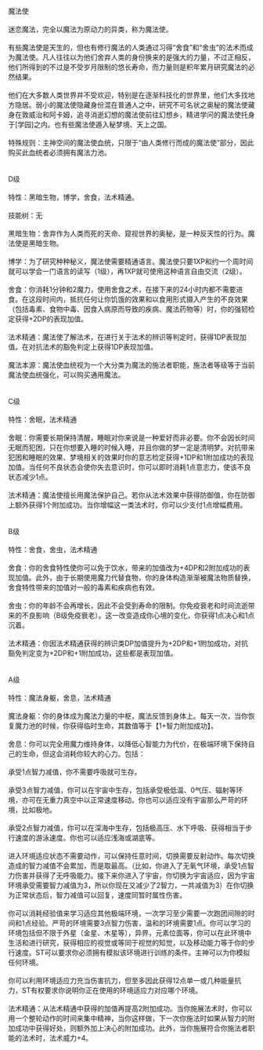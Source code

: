 <title>魔法使</title>
<meta name="GENERATOR" content="WinCHM">
<meta http-equiv="Content-Type" content="text/html; charset=gb2312">
<br>
<br>魔法使 
<br>
<br>迷恋魔法，完全以魔法为原动力的异类，称为魔法使。 
<br>
<br>有些魔法使是天生的，但也有修行魔法的人类通过习得“舍食”和“舍虫”的法术而成为魔法使。凡人往往以为他们舍弃人类的身份换来的是强大的力量，不过正相反，他们所得到的不过是不受岁月限制的悠长寿命，而力量则是积年累月研究魔法的必然结果。 
<br>
<br>他们在大多数人类世界并不受欢迎，特别是在逐渐科技化的世界里，他们大多找地方隐居。弱小的魔法使隐藏身份混在普通人之中，研究不可名状之奥秘的魔法使藏身在敦威治和阿卡姆，追寻消逝幻想的魔法使前往幻想乡，精进学问的魔法使托身于[学园]之内。也有些魔法使遁入秘梦境、天上之国。 
<br>
<br>特殊规则：主神空间的魔法使血统，只限于“由人类修行而成的魔法使”部分，因此购买此血统者必须拥有魔法力池。 
<br>
<br>
<br>D级 
<br>
<br>特性：黑暗生物，博学，舍食，法术精通。 
<br>
<br>技能树：无 
<br>
<br>黑暗生物：舍弃作为人类而死的天命、窥视世界的奥秘，是一种反天性的行为。魔法使是黑暗生物。 
<br>
<br>博学：为了研究种种秘义，魔法使需要精通语言。魔法使只要1XP和约一个周时间就可以学会一门语言的读写（1级），再1XP就可使用这种语言自由交流（2级）。 
<br>
<br>舍食：你消耗1分钟和2魔力，使用舍食之术，在接下来的24小时内都不需要进食。在这段时间内，抵抗任何让你饥饿的效果和以食用形式摄入产生的不良效果（包括毒素、食物中毒、因食入病原而导致的疾病、魔法药物等）时，你的强韧检定获得+2DP的表现加值。 
<br>
<br>法术精通：魔法使了解法术，在进行关于法术的辨识等判定时，获得1DP表现加值。在对抗法术的豁免判定上获得1DP表现加值。 
<br>
<br>魔法本源：魔法使血统视为一个大分类为魔法的施法者职能，施法者等级等于当前魔法使血统强化，可以购买通用魔法。 
<br>
<br>
<br>C级 
<br>
<br>特性：舍眠，法术精通 
<br>
<br>舍眠：你需要长期保持清醒，睡眠对你来说是一种爱好而非必要。你不会因长时间无眠而犯困，只在你想要入睡的时候入睡，并且你做的梦一定是清明梦。对抗带来犯困和睡眠的效果、梦境相关的效果时你的意志检定获得+1DP和1附加成功的表现加值。当任何不良状态会使你失去意识时，你可以即时消耗1点意志力，使该不良状态减少1点。 
<br>
<br>法术精通：魔法使擅长用魔法保护自己。若你从法术效果中获得防御值，你在防御上额外获得1个附加成功。当你增幅这一类法术时，你可以少支付1点增幅费用。 
<br>
<br>
<br>B级 
<br>
<br>特性：舍食，舍虫，法术精通 
<br>
<br>舍食：你的舍食特性使你可以免于饮水，带来的加值改为+4DP和2附加成功的表现加值。此外，由于长期使用魔力代替食物，你的身体构造渐渐被魔法物质替换，舍食特性带来的加值对一般的毒素和疾病也有效。 
<br>
<br>舍虫：你的年龄不会再增长，因此不会受到寿命的限制。你免疫衰老和时间流逝带来的不良影响（B级免疫衰老）。这一改变造成你心境的变化，你获得1点决心和1点沉着。 
<br>
<br>法术精通：你因法术精通获得的辨识类DP加值提升为+2DP和+1附加成功，对抗豁免判定变为+2DP和+1附加成功，这些都是表现加值。 
<br>
<br>
<br>A级 
<br>
<br>特性：魔法身躯，舍息，法术精通 
<br>
<br>魔法身躯：你的身体成为魔法力量的中枢，魔法反馈到身体上。每天一次，当你恢复魔力池的时候，你获得临时生命，其数值等于【1+智力附加成功】。 
<br>
<br>舍息：你可以完全用魔力维持身体，以降低心智能力为代价，在极端环境下保持自己的生命，但这会消耗你较大的心力。包括： 
<br>
<br>承受1点智力减值，你不需要呼吸就可生存。 
<br>
<br>承受3点智力减值，你可以在宇宙中生存，包括承受极低温、0气压、辐射等环境，亦可在无重力真空中以正常速度移动。你也可以适应没有宇宙那么严苛的环境，比如极地。 
<br>
<br>承受2点智力减值，你可以在深海中生存，包括极高压、水下呼吸、获得相当于步行速度的游泳速度。你也可以适应浅海或湖底等。 
<br>
<br>进入环境适应状态不需要动作，可以保持任意时间，切换需要反射动作。每次切换造成的智力减值不会累加，而是取最高。（比如，你进入了无氧气环境，承受1点智力伤害并获得了无呼吸能力。接下来你进入了宇宙，你切换为宇宙适应，因为宇宙环境承受需要智力减值为3，所以你现在又减少了2智力，一共减值为3）在你切换为正常状态后，智力减值可以回复，速度同暂时属性伤害。 
<br>
<br>你可以消耗经验值来学习适应其他极端环境，一次学习至少需要一次跑团间隙的时间和1点经验。严苛的环境需要3点智力伤害，温和的环境需要1点。你可以学习的环境包括但不限于外星（金星、木星等），异界，元素位面等，你可以在此环境中生活和进行研究，获得相应的视觉或等同于视觉的知觉，以及移动能力等于你的步行速度。ST可以要求你必须拥有模拟该环境进行训练的条件。主神可以为你模拟任何环境。 
<br>
<br>你可以利用环境适应力充当伤害抗力，但至多因此获得12点单一或几种能量抗力，ST有权要求你说明你正在使用的环境适应力对应哪个环境。 
<br>
<br>法术精通：从法术精通中获得的加值再提高2附加成功。当你施展法术时，你可以用一个整轮动作的时间来集中精神，当你这样做，下一次你施法时如果从智力的附加成功中获得好处，则额外加上决心的附加成功。此外，当你施展符合你施法者职能的法术时，法术威力+4。 